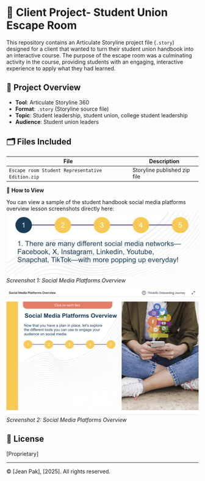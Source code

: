# 📘 Client Project- Student Union Escape Room

This repository contains an Articulate Storyline project file (`.story`) designed for a client that wanted to turn their student union handbook into an interactive course. The purpose of the escape room was a culminating activity in the course, providing students with an engaging, interactive experience to apply what they had learned.

## 🧠 Project Overview

- **Tool**: Articulate Storyline 360
- **Format**: `.story` (Storyline source file)
- **Topic**: Student leadership, student union, college student leadership
- **Audience**: Student union leaders

## 🗂️ Files Included

| File | Description |
|------|-------------|
| `Escape room Student Representative Edition.zip` | Storyline published zip file |

🚀 **How to View**

You can view a sample of the student handbook social media platforms overview lesson screenshots directly here:
![Screenshot 1: Social Media Platforms Overview](https://github.com/jjpak88/Storyline-Files/blob/e126cdd47ae33bddcacf54afbca556adba14c742/Screenshot%202025-08-04%20at%2011.36.04%20AM.png)
*Screenshot 1: Social Media Platforms Overview*

![Screenshot 2: Social Media Platforms Overview](https://github.com/jjpak88/Storyline-Files/blob/e126cdd47ae33bddcacf54afbca556adba14c742/Screenshot%202025-08-04%20at%2011.35.50%20AM.png)
*Screenshot 2: Social Media Platforms Overview*



## 📄 License

[Proprietary]

---

© [Jean Pak], [2025]. All rights reserved.
